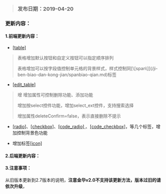 > ### 发布日期：2019-04-20

### 更新内容：

#### 1.前端更新内容：

* [\[table\]](/ji-ben-biao-dan-kong-jian/tablebiao-qian-3010-zhu-3011.md)

> 表格增加默认按钮和自定义按钮可以指定顺序排列
>
> 表格增加可以按字段值控制单元格的背景样式，样式控制同\[\\[span\\]\]\(/ji-ben-biao-dan-kong-jian/spanbiao-qian.md\)标签

* [\[edit\_table\]](/ji-ben-biao-dan-kong-jian/tablesecond-biao-qian-3010-1-9.md)

> 增 增加属性可控制删除功能、添加功能
>
> 增加按select控件功能，增加select\_ext控件，支持搜索选择
>
> 增加属性deleteConfirm=false，表示直接删除不提示

* [\[radio\]](/ji-ben-biao-dan-kong-jian/radiobiao-qian-3010-lu-3011.md)、[\[checkbox\]](/ji-ben-biao-dan-kong-jian/checkboxbiao-qian-3010-lu-3011.md)、[\[code\_radio\] ](/ji-ben-biao-dan-kong-jian/coderadio-biao-qian-3010-lu-3011.md)、[\[code\_checkbox\]](/ji-ben-biao-dan-kong-jian/codecheckbox-biao-qian-3010-lu-3011.md)，等几个标签，增加控制背景色功能

* 增加标签[\[icon\]](/ji-ben-biao-dan-kong-jian/iconbiao-qian-3010-2-8.md)

#### 2.后端更新内容：

#### 3.注意事项：

从旧版本更新到2.7版本的说明，**注意金华v2.0不支持该更新方法，版本过旧的请依次升级**，

